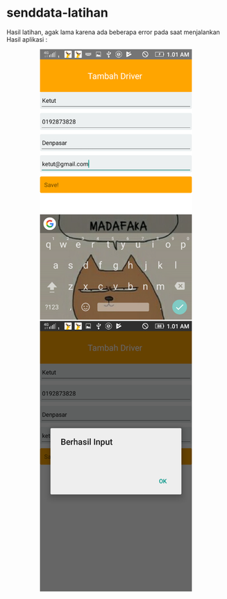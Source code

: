 # senddata-latihan
Hasil latihan, agak lama karena ada beberapa error pada saat menjalankan
Hasil aplikasi :
<p align="center">
  <img src="/src/1.png" width="350"/>
  <img src="/src/2.png" width="350"/>
</p>
